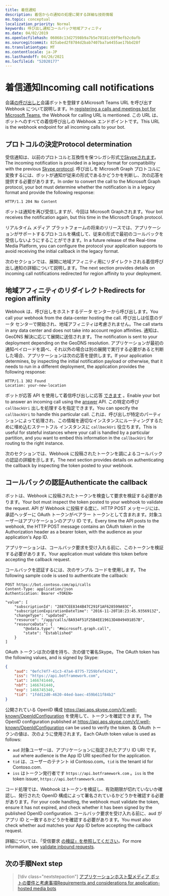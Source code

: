 ```yaml
---
title: 着信通知
description: 着信からの通知の処理に関する詳細な技術情報
ms.topic: conceptual
localization_priority: Normal
keywords: 呼び出し通知コールバック地域アフィニティ
ms.date: 04/02/2019
ms.openlocfilehash: 06068c13d27598b9a7b5e70181c69f9efb2c0afb
ms.sourcegitcommit: 825abed2f8784d2bab7407ba7a4455ae17bbd28f
ms.translationtype: MT
ms.contentlocale: ja-JP
ms.lasthandoff: 04/26/2021
ms.locfileid: "52020177"
---
```

# <a name="incoming-call-notifications"></a><span data-ttu-id="bab5d-104">着信通知</span><span class="sxs-lookup"><span data-stu-id="bab5d-104">Incoming call notifications</span></span>

<span data-ttu-id="bab5d-105">会議[の呼び出しと](./registering-calling-bot.md#create-new-bot-or-add-calling-capabilities)会議ボットを登録するMicrosoft Teams URL を呼び出す Webhook について説明します。</span><span class="sxs-lookup"><span data-stu-id="bab5d-105">In [registering a calls and meetings bot for Microsoft Teams](./registering-calling-bot.md#create-new-bot-or-add-calling-capabilities), the Webhook for calling URL is mentioned.</span></span> <span data-ttu-id="bab5d-106">この URL は、ボットへのすべての着信呼び出しの Webhook エンドポイントです。</span><span class="sxs-lookup"><span data-stu-id="bab5d-106">This URL is the webhook endpoint for all incoming calls to your bot.</span></span>

## <a name="protocol-determination"></a><span data-ttu-id="bab5d-107">プロトコルの決定</span><span class="sxs-lookup"><span data-stu-id="bab5d-107">Protocol determination</span></span>

<span data-ttu-id="bab5d-108">受信通知は、以前のプロトコルと互換性を保つレガシ形式[でSkypeされます](/azure/bot-service/dotnet/bot-builder-dotnet-real-time-media-concepts?view=azure-bot-service-3.0&preserve-view=true)。</span><span class="sxs-lookup"><span data-stu-id="bab5d-108">The incoming notification is provided in a legacy format for compatibility with the previous [Skype protocol](/azure/bot-service/dotnet/bot-builder-dotnet-real-time-media-concepts?view=azure-bot-service-3.0&preserve-view=true).</span></span> <span data-ttu-id="bab5d-109">呼び出しを Microsoft Graph プロトコルに変換するには、ボットが通知が従来の形式であるかどうかを判断し、次の応答を提供する必要があります。</span><span class="sxs-lookup"><span data-stu-id="bab5d-109">In order to convert the call to the Microsoft Graph protocol, your bot must determine whether the notification is in a legacy format and provide the following response:</span></span>

```http
HTTP/1.1 204 No Content
```

<span data-ttu-id="bab5d-110">ボットは通知を再び受信しますが、今回は Microsoft Graphされます。</span><span class="sxs-lookup"><span data-stu-id="bab5d-110">Your bot receives the notification again, but this time in the Microsoft Graph protocol.</span></span>

<span data-ttu-id="bab5d-111">リアルタイム メディア プラットフォームの将来のリリースでは、アプリケーションがサポートするプロトコルを構成して、従来の形式で最初のコールバックを受信しないようにすることができます。</span><span class="sxs-lookup"><span data-stu-id="bab5d-111">In a future release of the Real-time Media Platform, you can configure the protocol your application supports to avoid receiving the initial callback in the legacy format.</span></span>

<span data-ttu-id="bab5d-112">次のセクションでは、展開に地域アフィニティ用にリダイレクトされる着信呼び出し通知の詳細について説明します。</span><span class="sxs-lookup"><span data-stu-id="bab5d-112">The next section provides details on incoming call notifications redirected for region affinity to your deployment.</span></span>

## <a name="redirects-for-region-affinity"></a><span data-ttu-id="bab5d-113">地域アフィニティのリダイレクト</span><span class="sxs-lookup"><span data-stu-id="bab5d-113">Redirects for region affinity</span></span>

<span data-ttu-id="bab5d-114">Webhook は、呼び出しをホストするデータ センターから呼び出します。</span><span class="sxs-lookup"><span data-stu-id="bab5d-114">You call your webhook from the data-center hosting the call.</span></span> <span data-ttu-id="bab5d-115">呼び出しは任意のデータ センターで開始され、地域アフィニティは考慮されません。</span><span class="sxs-lookup"><span data-stu-id="bab5d-115">The call starts in any data center and does not take into account region affinities.</span></span> <span data-ttu-id="bab5d-116">通知は、GeoDNS 解決に応じて展開に送信されます。</span><span class="sxs-lookup"><span data-stu-id="bab5d-116">The notification is sent to your deployment depending on the GeoDNS resolution.</span></span> <span data-ttu-id="bab5d-117">アプリケーションが最初の通知ペイロードを調べ、それ以外の場合は別の展開で実行する必要があると判断した場合、アプリケーションは次の応答を提供します。</span><span class="sxs-lookup"><span data-stu-id="bab5d-117">If your application determines, by inspecting the initial notification payload or otherwise, that it needs to run in a different deployment, the application provides the following response:</span></span>

```http
HTTP/1.1 302 Found
Location: your-new-location
```

<span data-ttu-id="bab5d-118">ボットが応答 API を使用して着信呼び出しに応答 [できます](https://developer.microsoft.com/graph/docs/api-reference/beta/api/call_answer) 。</span><span class="sxs-lookup"><span data-stu-id="bab5d-118">Enable your bot to answer an incoming call using the [answer](https://developer.microsoft.com/graph/docs/api-reference/beta/api/call_answer) API.</span></span> <span data-ttu-id="bab5d-119">この特定の呼び `callbackUri` 出しを処理するを指定できます。</span><span class="sxs-lookup"><span data-stu-id="bab5d-119">You can specify the `callbackUri` to handle this particular call.</span></span> <span data-ttu-id="bab5d-120">これは、呼び出しが特定のパーティションによって処理され、この情報を適切なインスタンスにルーティングするために埋め込むステートフル インスタンスに `callbackUri` 役立ちます。</span><span class="sxs-lookup"><span data-stu-id="bab5d-120">This is useful for stateful instances where your call is handled by a particular partition, and you want to embed this information in the `callbackUri` for routing to the right instance.</span></span>

<span data-ttu-id="bab5d-121">次のセクションでは、Webhook に投稿されたトークンを調によるコールバックの認証の詳細を示します。</span><span class="sxs-lookup"><span data-stu-id="bab5d-121">The next section provides details on authenticating the callback by inspecting the token posted to your webhook.</span></span>

## <a name="authenticate-the-callback"></a><span data-ttu-id="bab5d-122">コールバックの認証</span><span class="sxs-lookup"><span data-stu-id="bab5d-122">Authenticate the callback</span></span>

<span data-ttu-id="bab5d-123">ボットは、Webhook に投稿されたトークンを検査して要求を検証する必要があります。</span><span class="sxs-lookup"><span data-stu-id="bab5d-123">Your bot must inspect the token posted to your webhook to validate the request.</span></span> <span data-ttu-id="bab5d-124">API が Webhook に投稿する度に、HTTP POST メッセージには、承認ヘッダーに OAuth トークンがベアラー トークンとして含まれます。対象ユーザーはアプリケーションのアプリ ID です。</span><span class="sxs-lookup"><span data-stu-id="bab5d-124">Every time the API posts to the webhook, the HTTP POST message contains an OAuth token in the Authorization header as a bearer token, with the audience as your application's App ID.</span></span>

<span data-ttu-id="bab5d-125">アプリケーションは、コールバック要求を受け入れる前に、このトークンを検証する必要があります。</span><span class="sxs-lookup"><span data-stu-id="bab5d-125">Your application must validate this token before accepting the callback request.</span></span>

<span data-ttu-id="bab5d-126">コールバックを認証するには、次のサンプル コードを使用します。</span><span class="sxs-lookup"><span data-stu-id="bab5d-126">The following sample code is used to authenticate the callback:</span></span>

```http
POST https://bot.contoso.com/api/calls
Content-Type: application/json
Authentication: Bearer <TOKEN>

"value": [
    "subscriptionId": "2887CEE8344B47C291F1AF628599A93C",
    "subscriptionExpirationDateTime": "2016-11-20T18:23:45.9356913Z",
    "changeType": "updated",
    "resource": "/app/calls/8A934F51F25B4EE19613D4049491857B",
    "resourceData": {
        "@odata.type": "#microsoft.graph.call",
        "state": "Established"
    }
]
```

<span data-ttu-id="bab5d-127">OAuth トークンは次の値を持ち、次の値で署名Skype。</span><span class="sxs-lookup"><span data-stu-id="bab5d-127">The OAuth token has the following values, and is signed by Skype:</span></span>

```json
{
    "aud": "0efc74f7-41c3-47a4-8775-7259bfef4241",
    "iss": "https://api.botframework.com",
    "iat": 1466741440,
    "nbf": 1466741440,
    "exp": 1466745340,
    "tid": "1fdd12d0-4620-44ed-baec-459b611f84b2"
}
```

<span data-ttu-id="bab5d-128">公開されている OpenID 構成 <https://api.aps.skype.com/v1/.well-known/OpenIdConfiguration> を使用して、トークンを確認できます。</span><span class="sxs-lookup"><span data-stu-id="bab5d-128">The OpenID configuration published at <https://api.aps.skype.com/v1/.well-known/OpenIdConfiguration> can be used to verify the token.</span></span> <span data-ttu-id="bab5d-129">各 OAuth トークンの値は、次のように使用されます。</span><span class="sxs-lookup"><span data-stu-id="bab5d-129">Each OAuth token value is used as follows:</span></span>

* <span data-ttu-id="bab5d-130">`aud` 対象ユーザーは、アプリケーションに指定されたアプリ ID URI です。</span><span class="sxs-lookup"><span data-stu-id="bab5d-130">`aud` where audience is the App ID URI specified for the application.</span></span>
* <span data-ttu-id="bab5d-131">`tid` は、ユーザーのテナント id Contoso.com。</span><span class="sxs-lookup"><span data-stu-id="bab5d-131">`tid` is the tenant id for Contoso.com.</span></span>
* <span data-ttu-id="bab5d-132">`iss` はトークン発行者です `https://api.botframework.com` 。</span><span class="sxs-lookup"><span data-stu-id="bab5d-132">`iss` is the token issuer, `https://api.botframework.com`.</span></span>

<span data-ttu-id="bab5d-133">コード処理では、Webhook はトークンを検証し、有効期限が切れていないか確認し、発行された OpenID 構成によって署名されているかどうかを確認する必要があります。</span><span class="sxs-lookup"><span data-stu-id="bab5d-133">For your code handling, the webhook must validate the token, ensure it has not expired, and check whether it has been signed by the published OpenID configuration.</span></span> <span data-ttu-id="bab5d-134">コールバック要求を受け入れる前に、aud がアプリ ID と一致するかどうかを確認する必要があります。</span><span class="sxs-lookup"><span data-stu-id="bab5d-134">You must also check whether aud matches your App ID before accepting the callback request.</span></span>

<span data-ttu-id="bab5d-135">詳細については、「受信要求 [の検証」を参照してください](https://github.com/microsoftgraph/microsoft-graph-comms-samples/blob/master/Samples/Common/Sample.Common/Authentication/AuthenticationProvider.cs)。</span><span class="sxs-lookup"><span data-stu-id="bab5d-135">For more information, see [validate inbound requests](https://github.com/microsoftgraph/microsoft-graph-comms-samples/blob/master/Samples/Common/Sample.Common/Authentication/AuthenticationProvider.cs).</span></span>

## <a name="next-step"></a><span data-ttu-id="bab5d-136">次の手順</span><span class="sxs-lookup"><span data-stu-id="bab5d-136">Next step</span></span>

> [!div class="nextstepaction"]
> [<span data-ttu-id="bab5d-137">アプリケーションホスト型メディア ボットの要件と考慮事項</span><span class="sxs-lookup"><span data-stu-id="bab5d-137">Requirements and considerations for application-hosted media bots</span></span>](~/bots/calls-and-meetings/requirements-considerations-application-hosted-media-bots.md)
